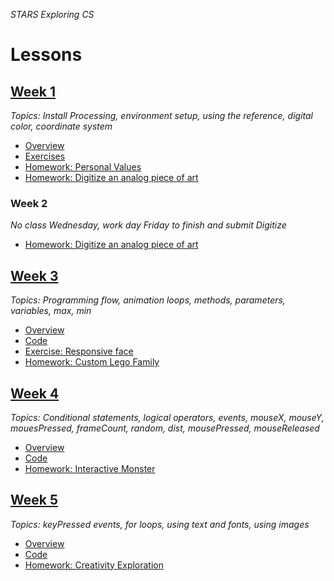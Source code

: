 _STARS Exploring CS_

# Lessons
## [Week 1](week1)
_Topics: Install Processing, environment setup, using the reference, digital color, coordinate system_

* [Overview](week1)
* [Exercises](week1/exercises)
* [Homework: Personal Values](week1/homework/personal_values.md)
* [Homework: Digitize an analog piece of art](week1/homework/digitize.md)

### Week 2
_No class Wednesday, work day Friday to finish and submit Digitize_
* [Homework: Digitize an analog piece of art](/week1/homework/digitize.md)

## [Week 3](week3)
_Topics: Programming flow, animation loops, methods, parameters, variables, max, min_

* [Overview](week3)
* [Code]()
* [Exercise: Responsive face](week3/exercises/face.md)
* [Homework: Custom Lego Family](week3/homework/lego-family.md)

## [Week 4](week4)
_Topics: Conditional statements, logical operators, events, mouseX, mouseY, mouesPressed, frameCount, random, dist, mousePressed, mouseReleased_

* [Overview](week4)
* [Code]()
* [Homework: Interactive Monster](week4/homework/interactive-monster.md)

## [Week 5](week5)
_Topics: keyPressed events, for loops, using text and fonts, using images_

* [Overview](week5)
* [Code]()
* [Homework: Creativity Exploration](week5/homework/creativity-exploration.md)
